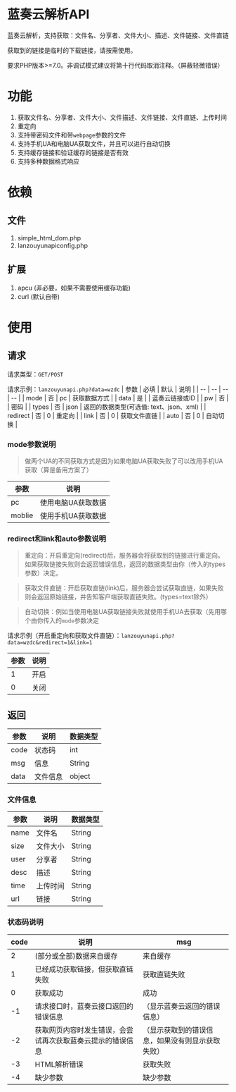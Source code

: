 # 蓝奏云解析API
蓝奏云解析，支持获取：文件名、分享者、文件大小、描述、文件链接、文件直链

获取到的链接是临时的下载链接，请按需使用。

要求PHP版本>=7.0。非调试模式建议将第十行代码取消注释。（屏蔽轻微错误）

# 功能
1. 获取文件名、分享者、文件大小、文件描述、文件链接、文件直链、上传时间
2. 重定向
3. 支持带密码文件和带`webpage`参数的文件
4. 支持手机UA和电脑UA获取文件，并且可以进行自动切换
5. 支持缓存链接和验证缓存的链接是否有效
6. 支持多种数据格式响应

# 依赖
## 文件
1. simple_html_dom.php 
2. lanzouyunapiconfig.php 

## 扩展
1. apcu (非必要，如果不需要使用缓存功能)
2. curl (默认自带)

# 使用

## 请求
请求类型：`GET/POST`

请求示例：`lanzouyunapi.php?data=wzdc`
| 参数 | 必填 | 默认 | 说明 |
| -- | -- | -- | -- |
| mode | 否 | pc | 获取数据方式 |
| data | 是 | | 蓝奏云链接或ID |
| pw | 否 | | 密码 |
| types | 否 | json | 返回的数据类型(可选值: text、json、xml) |
| redirect | 否 | 0 | 重定向 |
| link | 否 | 0 | 获取文件直链 |
| auto | 否 | 0 | 自动切换 |


### mode参数说明
> 做两个UA的不同获取方式是因为如果电脑UA获取失败了可以改用手机UA获取（算是备用方案了）

| 参数 | 说明 |
| -- | -- |
| pc | 使用电脑UA获取数据 |
| moblie | 使用手机UA获取数据 |

### redirect和link和auto参数说明
> 重定向：开启重定向(redirect)后，服务器会将获取到的链接进行重定向。如果获取链接失败则会返回错误信息，返回的数据类型由你（传入的types参数）决定。

> 获取文件直链：开启获取直链(link)后，服务器会尝试获取直链，如果失败则会返回原始链接，并告知客户端获取直链失败。(types=text除外）

> 自动切换：例如当使用电脑UA获取链接失败就使用手机UA去获取（先用哪个由你传入的`mode`参数决定

请求示例（开启重定向和获取文件直链）：`lanzouyunapi.php?data=wzdc&redirect=1&link=1`

| 参数 | 说明 |
| -- | -- |
| 1  | 开启 |
| 0  | 关闭 |

## 返回

| 参数 | 说明 | 数据类型 |
| -- | -- | -- |
| code | 状态码 | int |
| msg | 信息 | String |
| data | 文件信息 | object |

### 文件信息
| 参数 | 说明 | 数据类型 |
| -- | -- | -- |
| name | 文件名 | String |
| size | 文件大小 | String |
| user | 分享者 | String |
| desc | 描述 | String |
| time | 上传时间 | String |
| url | 链接 | String |

### 状态码说明
| code | 说明 | msg |
| -- | -- | -- |
| 2 | (部分或全部)数据来自缓存 | 来自缓存 |
| 1 | 已经成功获取链接，但获取直链失败 | 获取直链失败 |
| 0 | 获取成功 | 成功 |
| -1 | 请求接口时，蓝奏云接口返回的错误信息 | （显示蓝奏云返回的错误信息） |
| -2 | 获取网页内容时发生错误，会尝试再次获取蓝奏云提示的错误信息 | （显示获取到的错误信息，如果没有则显示获取失败） |
| -3 | HTML解析错误 | 获取失败 |
| -4 | 缺少参数 | 缺少参数 |
